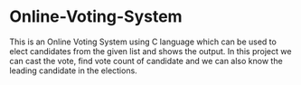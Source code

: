 # Online-Voting-System
This is an Online Voting System using C language which can be used to elect candidates from the given list and shows the output. In this project we can cast the vote, find vote count of candidate and we can also  know the leading candidate in the elections.
